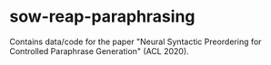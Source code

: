 # sow-reap-paraphrasing
Contains data/code for the paper "Neural Syntactic Preordering for Controlled Paraphrase Generation" (ACL 2020).
